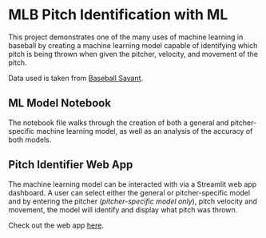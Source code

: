 # MLB Pitch Identification with ML

This project demonstrates one of the many uses of machine learning in baseball by creating a machine learning model capable of identifying which pitch is being thrown when given the pitcher, velocity, and movement of the pitch.

Data used is taken from [Baseball Savant](https://baseballsavant.mlb.com/).


## ML Model Notebook

The notebook file walks through the creation of both a general and pitcher-specific machine learning model, as well as an analysis of the accuracy of both models. 


## Pitch Identifier Web App

The machine learning model can be interacted with via a Streamlit web app dashboard. A user can select either the general or pitcher-specific model and by entering the pitcher (*pitcher-specific model only*), pitch velocity and movement, the model will identify and display what pitch was thrown. 

Check out the web app [here]().
